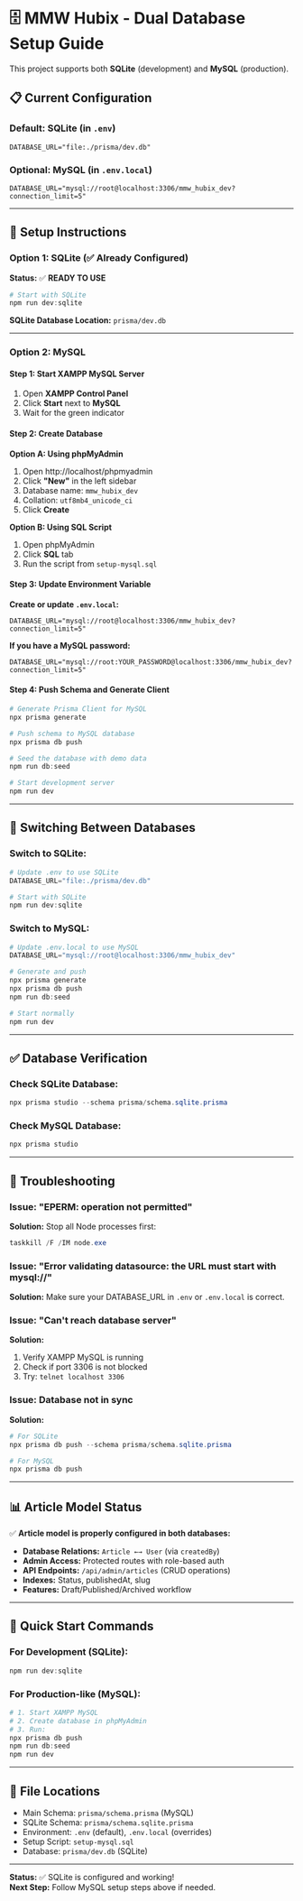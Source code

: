 # 🗄️ MMW Hubix - Dual Database Setup Guide

This project supports both **SQLite** (development) and **MySQL** (production).

## 📋 Current Configuration

### Default: SQLite (in `.env`)
```env
DATABASE_URL="file:./prisma/dev.db"
```

### Optional: MySQL (in `.env.local`)
```env
DATABASE_URL="mysql://root@localhost:3306/mmw_hubix_dev?connection_limit=5"
```

---

## 🔧 Setup Instructions

### Option 1: SQLite (✅ Already Configured)

**Status:** ✅ **READY TO USE**

```powershell
# Start with SQLite
npm run dev:sqlite
```

**SQLite Database Location:** `prisma/dev.db`

---

### Option 2: MySQL

#### Step 1: Start XAMPP MySQL Server
1. Open **XAMPP Control Panel**
2. Click **Start** next to **MySQL**
3. Wait for the green indicator

#### Step 2: Create Database
**Option A: Using phpMyAdmin**
1. Open http://localhost/phpmyadmin
2. Click **"New"** in the left sidebar
3. Database name: `mmw_hubix_dev`
4. Collation: `utf8mb4_unicode_ci`
5. Click **Create**

**Option B: Using SQL Script**
1. Open phpMyAdmin
2. Click **SQL** tab
3. Run the script from `setup-mysql.sql`

#### Step 3: Update Environment Variable
**Create or update `.env.local`:**
```env
DATABASE_URL="mysql://root@localhost:3306/mmw_hubix_dev?connection_limit=5"
```

**If you have a MySQL password:**
```env
DATABASE_URL="mysql://root:YOUR_PASSWORD@localhost:3306/mmw_hubix_dev?connection_limit=5"
```

#### Step 4: Push Schema and Generate Client
```powershell
# Generate Prisma Client for MySQL
npx prisma generate

# Push schema to MySQL database
npx prisma db push

# Seed the database with demo data
npm run db:seed

# Start development server
npm run dev
```

---

## 🔄 Switching Between Databases

### Switch to SQLite:
```powershell
# Update .env to use SQLite
DATABASE_URL="file:./prisma/dev.db"

# Start with SQLite
npm run dev:sqlite
```

### Switch to MySQL:
```powershell
# Update .env.local to use MySQL
DATABASE_URL="mysql://root@localhost:3306/mmw_hubix_dev"

# Generate and push
npx prisma generate
npx prisma db push
npm run db:seed

# Start normally
npm run dev
```

---

## ✅ Database Verification

### Check SQLite Database:
```powershell
npx prisma studio --schema prisma/schema.sqlite.prisma
```

### Check MySQL Database:
```powershell
npx prisma studio
```

---

## 🚨 Troubleshooting

### Issue: "EPERM: operation not permitted"
**Solution:** Stop all Node processes first:
```powershell
taskkill /F /IM node.exe
```

### Issue: "Error validating datasource: the URL must start with mysql://"
**Solution:** Make sure your DATABASE_URL in `.env` or `.env.local` is correct.

### Issue: "Can't reach database server"
**Solution:** 
1. Verify XAMPP MySQL is running
2. Check if port 3306 is not blocked
3. Try: `telnet localhost 3306`

### Issue: Database not in sync
**Solution:**
```powershell
# For SQLite
npx prisma db push --schema prisma/schema.sqlite.prisma

# For MySQL
npx prisma db push
```

---

## 📊 Article Model Status

✅ **Article model is properly configured in both databases:**

- **Database Relations:** `Article ←→ User` (via `createdBy`)
- **Admin Access:** Protected routes with role-based auth
- **API Endpoints:** `/api/admin/articles` (CRUD operations)
- **Indexes:** Status, publishedAt, slug
- **Features:** Draft/Published/Archived workflow

---

## 🎯 Quick Start Commands

### For Development (SQLite):
```powershell
npm run dev:sqlite
```

### For Production-like (MySQL):
```powershell
# 1. Start XAMPP MySQL
# 2. Create database in phpMyAdmin
# 3. Run:
npx prisma db push
npm run db:seed
npm run dev
```

---

## 📁 File Locations

- Main Schema: `prisma/schema.prisma` (MySQL)
- SQLite Schema: `prisma/schema.sqlite.prisma`
- Environment: `.env` (default), `.env.local` (overrides)
- Setup Script: `setup-mysql.sql`
- Database: `prisma/dev.db` (SQLite)

---

**Status:** ✅ SQLite is configured and working!  
**Next Step:** Follow MySQL setup steps above if needed.
